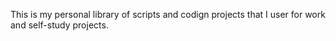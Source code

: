 This is my personal library of scripts and codign projects that I user for work and self-study projects. 

